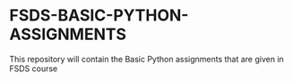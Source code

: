 # FSDS-BASIC-PYTHON-ASSIGNMENTS
This repository will contain the Basic Python assignments that are given in FSDS course
